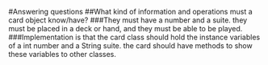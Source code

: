 #Answering questions
##What kind of information and operations must a card object know/have?
###They must have a number and a suite. they must be placed in a deck or hand, and they must be able to be played.
###Implementation is that the card class should hold the instance variables of a int number and a String suite. the card should have methods to show these variables to other classes.
